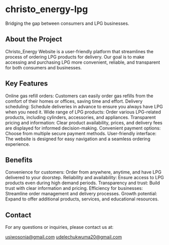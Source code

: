 # christo_energy-lpg
Bridging the gap between consumers and LPG businesses.

## About the Project

Christo_Energy Website is a user-friendly platform that streamlines the process of ordering LPG products for delivery. Our goal is to make accessing and purchasing LPG more convenient, reliable, and transparent for both consumers and businesses.

## Key Features

Online gas refill orders: Customers can easily order gas refills from the comfort of their homes or offices, saving time and effort.
Delivery scheduling: Schedule deliveries in advance to ensure you always have LPG when you need it.
Wide range of LPG products: Order various LPG-related products, including cylinders, accessories, and appliances.
Transparent pricing and information: Clear product availability, prices, and delivery fees are displayed for informed decision-making.
Convenient payment options: Choose from multiple secure payment methods.
User-friendly interface: The website is designed for easy navigation and a seamless ordering experience.


## Benefits

Convenience for customers: Order from anywhere, anytime, and have LPG delivered to your doorstep.
Reliability and availability: Ensure access to LPG products even during high demand periods.
Transparency and trust: Build trust with clear information and pricing.
Efficiency for businesses: Streamline order management and delivery processes.
Growth potential: Expand to offer additional products, services, and educational resources.





## Contact

For any questions or inquiries, please contact us at:

usiwosonia@gmail.com
udelechukwuma20@gmail.com
